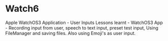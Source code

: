 # Watch6
Apple WatchOS3 Application - User Inputs
Lessons learnt - WatchOS3 App - Recording input from user, speech to text input, preset test input, Using FileManager and saving files.
Also using Emoji's as user input.

